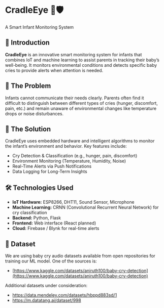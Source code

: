 # CradleEye 👶🛡️  
A Smart Infant Monitoring System
## 🍼 Introduction

**CradleEye** is an innovative smart monitoring system for infants that combines IoT and machine learning to assist parents in tracking their baby’s well-being. It monitors environmental conditions and detects specific baby cries to provide alerts when attention is needed.

## 🚀 The Problem

Infants cannot communicate their needs clearly. Parents often find it difficult to distinguish between different types of cries (hunger, discomfort, pain, etc.) and remain unaware of environmental changes like temperature drops or noise disturbances.

## 🦸 The Solution

CradleEye uses embedded hardware and intelligent algorithms to monitor the infant’s environment and behavior. Key features include:

- Cry Detection & Classification (e.g., hunger, pain, discomfort)
- Environment Monitoring (Temperature, Humidity, Noise)
- Real-Time Alerts via Push Notifications
- Data Logging for Long-Term Insights

## 🛠️ Technologies Used

- **IoT Hardware:** ESP8266, DHT11, Sound Sensor, Microphone
- **Machine Learning:** CRNN (Convolutional Recurrent Neural Network) for cry classification
- **Backend:** Python, Flask
- **Frontend:** Web interface (React planned)
- **Cloud:** Firebase / Blynk for real-time alerts

## 📑 Dataset

We are using baby cry audio datasets available from open repositories for training our ML model. One of the sources is:

- [https://www.kaggle.com/datasets/aniruth100/baby-cry-detection](https://www.kaggle.com/datasets/aniruth100/baby-cry-detection)

Additional datasets under consideration:

- https://data.mendeley.com/datasets/hbppd883sd/1  
- https://m.datatang.ai/dataset/998

